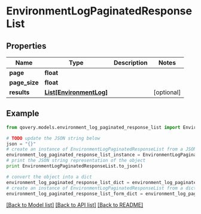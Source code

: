 # EnvironmentLogPaginatedResponseList


## Properties

Name | Type | Description | Notes
------------ | ------------- | ------------- | -------------
**page** | **float** |  | 
**page_size** | **float** |  | 
**results** | [**List[EnvironmentLog]**](EnvironmentLog.md) |  | [optional] 

## Example

```python
from qovery.models.environment_log_paginated_response_list import EnvironmentLogPaginatedResponseList

# TODO update the JSON string below
json = "{}"
# create an instance of EnvironmentLogPaginatedResponseList from a JSON string
environment_log_paginated_response_list_instance = EnvironmentLogPaginatedResponseList.from_json(json)
# print the JSON string representation of the object
print EnvironmentLogPaginatedResponseList.to_json()

# convert the object into a dict
environment_log_paginated_response_list_dict = environment_log_paginated_response_list_instance.to_dict()
# create an instance of EnvironmentLogPaginatedResponseList from a dict
environment_log_paginated_response_list_form_dict = environment_log_paginated_response_list.from_dict(environment_log_paginated_response_list_dict)
```
[[Back to Model list]](../README.md#documentation-for-models) [[Back to API list]](../README.md#documentation-for-api-endpoints) [[Back to README]](../README.md)


